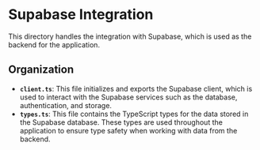 # Supabase Integration

This directory handles the integration with Supabase, which is used as the backend for the application.

## Organization

- **`client.ts`**: This file initializes and exports the Supabase client, which is used to interact with the Supabase services such as the database, authentication, and storage.
- **`types.ts`**: This file contains the TypeScript types for the data stored in the Supabase database. These types are used throughout the application to ensure type safety when working with data from the backend.
